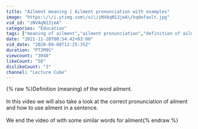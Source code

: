 ```yaml
---
title: "Ailment meaning | Ailment pronunciation with examples"
image: "https:\/\/i.ytimg.com\/vi\/zNVAqN13jeA\/hqdefault.jpg"
vid_id: "zNVAqN13jeA"
categories: "Education"
tags: ["meaning of ailment","ailment pronunciation","definition of ailment"]
date: "2021-11-20T00:54:42+03:00"
vid_date: "2020-09-08T12:25:35Z"
duration: "PT2M9S"
viewcount: "3048"
likeCount: "58"
dislikeCount: "3"
channel: "Lecture Cube"
---
```

{% raw %}Definition (meaning) of the word ailment. <br /><br />In this video we will also take a look at the correct pronunciation of ailment and how to use ailment in a sentence. <br /><br />We end the video of with some similar words for ailment{% endraw %}
